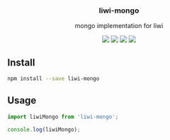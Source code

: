 <h3 align="center">
  liwi-mongo
</h3>

<p align="center">
  mongo implementation for liwi
</p>

<p align="center">
  <a href="https://npmjs.org/package/liwi-mongo"><img src="https://img.shields.io/npm/v/liwi-mongo.svg?style=flat-square"></a>
  <a href="https://npmjs.org/package/liwi-mongo"><img src="https://img.shields.io/npm/dw/liwi-mongo.svg?style=flat-square"></a>
  <a href="https://npmjs.org/package/liwi-mongo"><img src="https://img.shields.io/node/v/liwi-mongo.svg?style=flat-square"></a>
  <a href="https://npmjs.org/package/liwi-mongo"><img src="https://img.shields.io/npm/types/liwi-mongo.svg?style=flat-square"></a>
</p>

## Install

```bash
npm install --save liwi-mongo
```

## Usage

```js
import liwiMongo from 'liwi-mongo';

console.log(liwiMongo);
```
